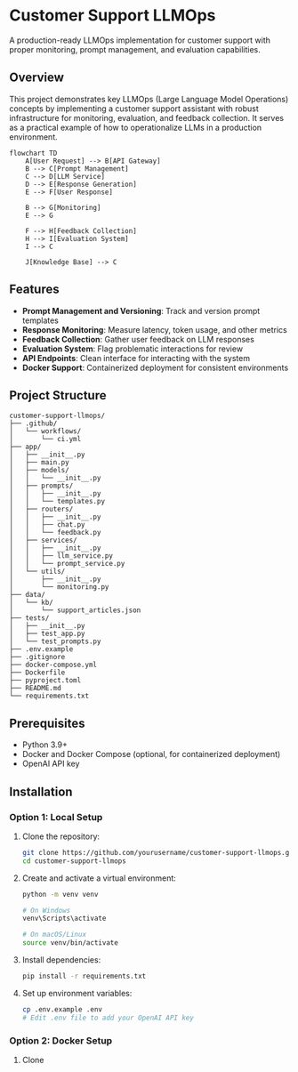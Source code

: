 # Customer Support LLMOps

A production-ready LLMOps implementation for customer support with proper monitoring, prompt management, and evaluation capabilities.

## Overview

This project demonstrates key LLMOps (Large Language Model Operations) concepts by implementing a customer support assistant with robust infrastructure for monitoring, evaluation, and feedback collection. It serves as a practical example of how to operationalize LLMs in a production environment.

```mermaid
flowchart TD
    A[User Request] --> B[API Gateway]
    B --> C[Prompt Management]
    C --> D[LLM Service]
    D --> E[Response Generation]
    E --> F[User Response]
    
    B --> G[Monitoring]
    E --> G
    
    F --> H[Feedback Collection]
    H --> I[Evaluation System]
    I --> C
    
    J[Knowledge Base] --> C
```

## Features

- **Prompt Management and Versioning**: Track and version prompt templates
- **Response Monitoring**: Measure latency, token usage, and other metrics
- **Feedback Collection**: Gather user feedback on LLM responses
- **Evaluation System**: Flag problematic interactions for review
- **API Endpoints**: Clean interface for interacting with the system
- **Docker Support**: Containerized deployment for consistent environments

## Project Structure

```
customer-support-llmops/
├── .github/
│   └── workflows/
│       └── ci.yml
├── app/
│   ├── __init__.py
│   ├── main.py
│   ├── models/
│   │   └── __init__.py
│   ├── prompts/
│   │   ├── __init__.py
│   │   └── templates.py
│   ├── routers/
│   │   ├── __init__.py
│   │   ├── chat.py
│   │   └── feedback.py
│   ├── services/
│   │   ├── __init__.py
│   │   ├── llm_service.py
│   │   └── prompt_service.py
│   └── utils/
│       ├── __init__.py
│       └── monitoring.py
├── data/
│   └── kb/
│       └── support_articles.json
├── tests/
│   ├── __init__.py
│   ├── test_app.py
│   └── test_prompts.py
├── .env.example
├── .gitignore
├── docker-compose.yml
├── Dockerfile
├── pyproject.toml
├── README.md
└── requirements.txt
```

## Prerequisites

- Python 3.9+
- Docker and Docker Compose (optional, for containerized deployment)
- OpenAI API key

## Installation

### Option 1: Local Setup

1. Clone the repository:
   ```bash
   git clone https://github.com/yourusername/customer-support-llmops.git
   cd customer-support-llmops
   ```

2. Create and activate a virtual environment:
   ```bash
   python -m venv venv
   
   # On Windows
   venv\Scripts\activate
   
   # On macOS/Linux
   source venv/bin/activate
   ```

3. Install dependencies:
   ```bash
   pip install -r requirements.txt
   ```

4. Set up environment variables:
   ```bash
   cp .env.example .env
   # Edit .env file to add your OpenAI API key
   ```

### Option 2: Docker Setup

1. Clone
